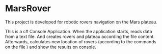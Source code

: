 # MarsRover

This project is developed for robotic rovers navigation on the Mars plateau. 

This is a c# Console Application.
When the application starts, reads data from a text file. And creates rovers and plateau according the file content.
Afterwards, calculates new location of rovers (according to the commands on the file ) and show the results on console. 
